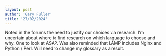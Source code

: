 ```yaml
---
layout: post
author: 'Gary Fuller'
title: '27/02/2024'
---
```


Noted in the forums the need to justify our choices via research. I’m uncertain about where to find research on which language to choose and why. One to look at ASAP. Was also reminded that LAMP includes Nginx and Python / Perl. Will need to change my glossary as a result.
